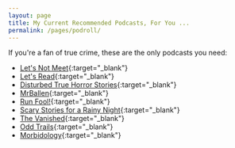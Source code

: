 ```yaml
---
layout: page
title: My Current Recommended Podcasts, For You ...
permalink: /pages/podroll/
---
```


If you're a fan of true crime, these are the only podcasts you need:

- [Let's Not Meet](https://letsnotmeetpodcast.com){:target="_blank"}
- [Let's Read](https://podcasts.apple.com/us/podcast/the-lets-read-podcast/id1432242042){:target="_blank"}
- [Disturbed True Horror Stories](https://www.disturbedpodcast.com/){:target="_blank"}
- [MrBallen](https://podcasts.apple.com/us/podcast/mrballen-podcast-strange-dark-mysterious-stories/id1608813794){:target="_blank"}
- [Run Fool!](https://podcasts.apple.com/us/podcast/run-fool/id1711450527){:target="_blank"}
- [Scary Stories for a Rainy Night](https://podcasts.apple.com/us/podcast/scary-stories-rain/id1470544620){:target="_blank"}
- [The Vanished](https://www.thevanishedpodcast.com/){:target="_blank"}
- [Odd Trails](https://podcasts.apple.com/us/podcast/odd-trails/id1598762965){:target="_blank"}
- [Morbidology](https://morbidology.com/morbidology-podcast/){:target="_blank"}